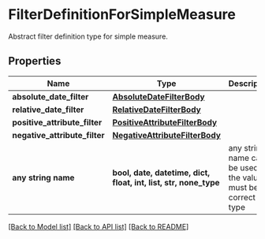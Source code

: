 # FilterDefinitionForSimpleMeasure

Abstract filter definition type for simple measure.

## Properties
Name | Type | Description | Notes
------------ | ------------- | ------------- | -------------
**absolute_date_filter** | [**AbsoluteDateFilterBody**](AbsoluteDateFilterBody.md) |  | [optional] 
**relative_date_filter** | [**RelativeDateFilterBody**](RelativeDateFilterBody.md) |  | [optional] 
**positive_attribute_filter** | [**PositiveAttributeFilterBody**](PositiveAttributeFilterBody.md) |  | [optional] 
**negative_attribute_filter** | [**NegativeAttributeFilterBody**](NegativeAttributeFilterBody.md) |  | [optional] 
**any string name** | **bool, date, datetime, dict, float, int, list, str, none_type** | any string name can be used but the value must be the correct type | [optional]

[[Back to Model list]](../README.md#documentation-for-models) [[Back to API list]](../README.md#documentation-for-api-endpoints) [[Back to README]](../README.md)


